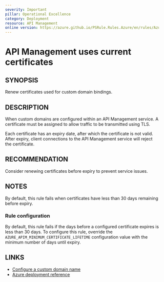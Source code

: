 ```yaml
---
severity: Important
pillar: Operational Excellence
category: Deployment
resource: API Management
online version: https://azure.github.io/PSRule.Rules.Azure/en/rules/Azure.APIM.CertificateExpiry/
---
```


# API Management uses current certificates

## SYNOPSIS

Renew certificates used for custom domain bindings.

## DESCRIPTION

When custom domains are configured within an API Management service.
A certificate must be assigned to allow traffic to be transmitted using TLS.

Each certificate has an expiry date, after which the certificate is not valid.
After expiry, client connections to the API Management service will reject the certificate.

## RECOMMENDATION

Consider renewing certificates before expiry to prevent service issues.

## NOTES

By default, this rule fails when certificates have less than 30 days remaining before expiry.

### Rule configuration

<!-- module:config rule AZURE_APIM_MINIMUM_CERTIFICATE_LIFETIME -->

By default, this rule fails if the days before a configured certificate expires is less than 30 days.
To configure this rule,
override the `AZURE_APIM_MINIMUM_CERTIFICATE_LIFETIME` configuration value with the minimum number of days until expiry.

## LINKS

- [Configure a custom domain name](https://learn.microsoft.com/azure/api-management/configure-custom-domain#use-the-azure-portal-to-set-a-custom-domain-name)
- [Azure deployment reference](https://learn.microsoft.com/azure/templates/microsoft.apimanagement/2019-12-01/service#hostnameconfiguration-object)
